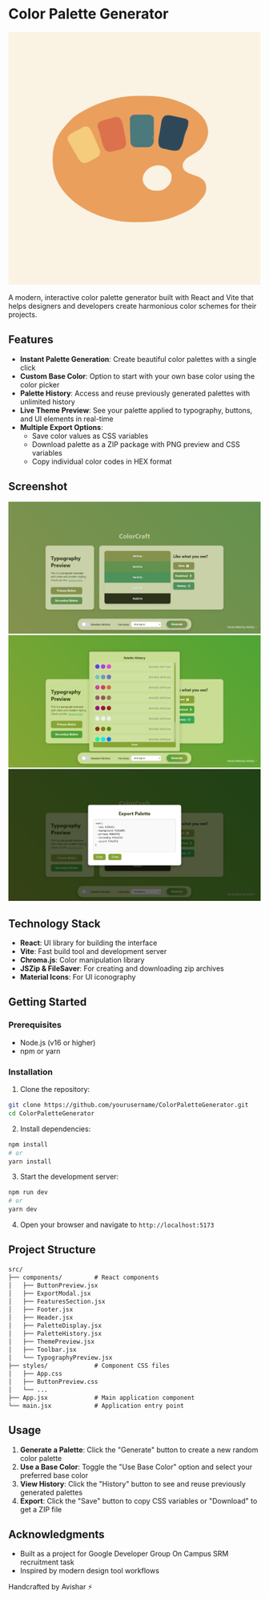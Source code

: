 # Color Palette Generator

![ColorCraftLogo](./public/ColorCraftLogo.svg)

A modern, interactive color palette generator built with React and Vite that helps designers and developers create harmonious color schemes for their projects.

## Features

- **Instant Palette Generation**: Create beautiful color palettes with a single click
- **Custom Base Color**: Option to start with your own base color using the color picker
- **Palette History**: Access and reuse previously generated palettes with unlimited history
- **Live Theme Preview**: See your palette applied to typography, buttons, and UI elements in real-time
- **Multiple Export Options**:
  - Save color values as CSS variables
  - Download palette as a ZIP package with PNG preview and CSS variables
  - Copy individual color codes in HEX format

## Screenshot

![Color Palette Generator Screenshot](./screenshot1.jpeg)
![Color Palette History Screenhot](./screenshot2.jpeg)
![Color Palette Export Screenhot](./screenshot3.jpeg)

## Technology Stack

- **React**: UI library for building the interface
- **Vite**: Fast build tool and development server
- **Chroma.js**: Color manipulation library
- **JSZip & FileSaver**: For creating and downloading zip archives
- **Material Icons**: For UI iconography

## Getting Started

### Prerequisites

- Node.js (v16 or higher)
- npm or yarn

### Installation

1. Clone the repository:
```bash
git clone https://github.com/yourusername/ColorPaletteGenerator.git
cd ColorPaletteGenerator
```

2. Install dependencies:
```bash
npm install
# or
yarn install
```

3. Start the development server:
```bash
npm run dev
# or
yarn dev
```

4. Open your browser and navigate to `http://localhost:5173`

## Project Structure

```
src/
├── components/         # React components
│   ├── ButtonPreview.jsx
│   ├── ExportModal.jsx
│   ├── FeaturesSection.jsx
│   ├── Footer.jsx
│   ├── Header.jsx
│   ├── PaletteDisplay.jsx
│   ├── PaletteHistory.jsx
│   ├── ThemePreview.jsx
│   ├── Toolbar.jsx
│   └── TypographyPreview.jsx
├── styles/             # Component CSS files
│   ├── App.css
│   ├── ButtonPreview.css
│   └── ...
├── App.jsx             # Main application component
└── main.jsx            # Application entry point
```

## Usage

1. **Generate a Palette**: Click the "Generate" button to create a new random color palette
2. **Use a Base Color**: Toggle the "Use Base Color" option and select your preferred base color
3. **View History**: Click the "History" button to see and reuse previously generated palettes
4. **Export**: Click the "Save" button to copy CSS variables or "Download" to get a ZIP file

## Acknowledgments

- Built as a project for Google Developer Group On Campus SRM recruitment task
- Inspired by modern design tool workflows

Handcrafted by Avishar ⚡

